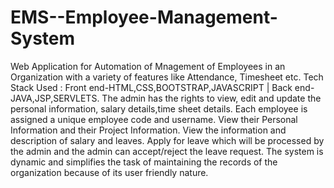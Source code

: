 # EMS--Employee-Management-System
Web Application for Automation of Mnagement of Employees in an Organization with a variety of features like Attendance, Timesheet etc.
Tech Stack Used : Front end-HTML,CSS,BOOTSTRAP,JAVASCRIPT | Back end-JAVA,JSP,SERVLETS. The admin has the rights to view, edit and update the personal information, salary details,time sheet details. Each employee is assigned a unique employee code and username. View their Personal Information and their Project Information. View the information and description of salary and leaves. Apply for leave which will be processed by the admin and the admin can accept/reject the leave request. The system is dynamic and simplifies the task of maintaining the records of the organization because of its user friendly nature.

